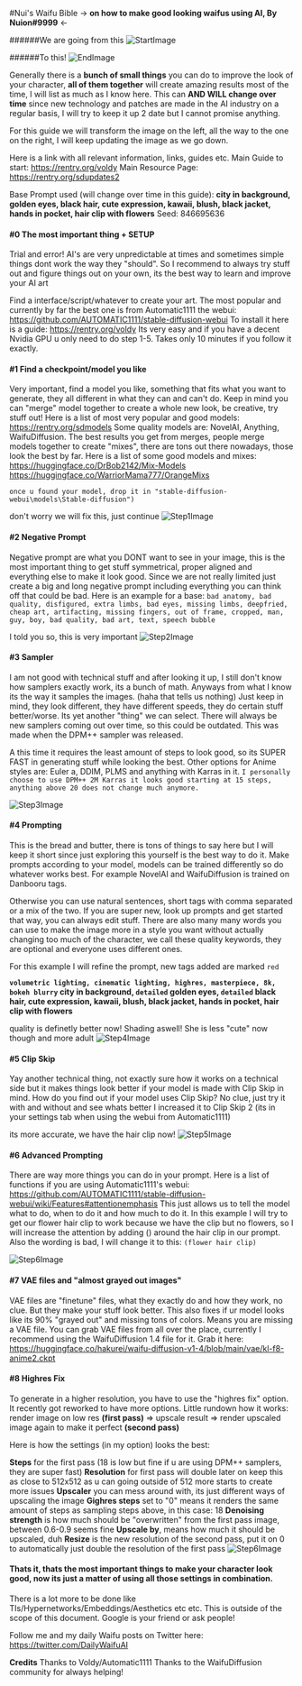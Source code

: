 #Nui's Waifu Bible
-> **on how to make good looking waifus using AI, By Nuion#9999** <-

######We are going from this
![StartImage](https://i.imgur.com/iQFNjiU.png)

######To this!
![EndImage](https://i.imgur.com/YiNB1zb.png)

Generally there is a **bunch of small things** you can do to improve the look of your character, **all of them together** will create amazing results most of the time, I will list as much as I know here. This can **AND WILL change over time** since new technology and patches are made in the AI industry on a regular basis, I will try to keep it up 2 date but I cannot promise anything.

For this guide we will transform the image on the left, all the way to the one on the right, I will keep updating the image as we go down.

Here is a link with all relevant information, links, guides etc.
Main Guide to start: https://rentry.org/voldy
Main Resource Page: https://rentry.org/sdupdates2

Base Prompt used (will change over time in this guide):
**city in background, golden eyes, black hair, cute expression, kawaii, blush, black jacket, hands in pocket, hair clip with flowers**
Seed: 846695636

#### #0 The most important thing + SETUP
Trial and error! AI's are very unpredictable at times and sometimes simple things dont work the way they "should". So I recommend to always try stuff out and figure things out on your own, its the best way to learn and improve your AI art

Find a interface/script/whatever to create your art. The most popular and currently by far the best one is from Automatic1111 the webui: https://github.com/AUTOMATIC1111/stable-diffusion-webui
To install it here is a guide: https://rentry.org/voldy Its very easy and if you have a decent Nvidia GPU u only need to do step 1-5. Takes only 10 minutes if you follow it exactly.

#### #1 Find a checkpoint/model you like
Very important, find a model you like, something that fits what you want to generate, they all different in what they can and can't do.
Keep in mind you can "merge" model together to create a whole new look, be creative, try stuff out!	
Here is a list of most very popular and good models: https://rentry.org/sdmodels
Some quality models are: NovelAI, Anything, WaifuDiffusion. The best results you get from merges, people merge models together to create "mixes", there are tons out there nowadays, those look the best by far.
Here is a list of some good models and mixes: 
https://huggingface.co/DrBob2142/Mix-Models 
https://huggingface.co/WarriorMama777/OrangeMixs

```once u found your model, drop it in "stable-diffusion-webui\models\Stable-diffusion")```

don't worry we will fix this, just continue	
![Step1Image](https://i.imgur.com/EeAWBy2.png)

#### #2 Negative Prompt
Negative prompt are what you DONT want to see in your image, this is the most important thing to get stuff symmetrical, proper aligned and everything else to make it look good.
Since we are not really limited just create a big and long negative prompt including everything you can think off that could be bad.
Here is an example for a base: ``bad anatomy, bad quality, disfigured, extra limbs, bad eyes, missing limbs, deepfried, cheap art, artifacting, missing fingers, out of frame, cropped, man, guy, boy, bad quality, bad art, text, speech bubble``

I told you so, this is very important
![Step2Image](https://i.imgur.com/Q5uMJMO.png)

#### #3 Sampler
I am not good with technical stuff and after looking it up, I still don't know how samplers exactly work, its a bunch of math.
Anyways from what I know its the way it samples the images. (haha that tells us nothing) Just keep in mind, they look different, they have different speeds, they do certain stuff better/worse. Its yet another "thing" we can select.
There will always be new samplers coming out over time, so this could be outdated. This was made when the DPM++ sampler was released.

A this time it requires the least amount of steps to look good, so its SUPER FAST in generating stuff while looking the best. Other options for Anime styles are: Euler a, DDIM, PLMS and anything with Karras in it.
``I personally choose to use DPM++ 2M Karras it looks good starting at 15 steps, anything above 20 does not change much anymore.``

![Step3Image](https://i.imgur.com/q5YtCt6.png)


#### #4 Prompting
This is the bread and butter, there is tons of things to say here but I will keep it short since just exploring this yourself is the best way to do it.
Make prompts according to your model, models can be trained differently so do whatever works best. For example NovelAI and WaifuDiffusion is trained on Danbooru tags.

Otherwise you can use natural sentences, short tags with comma separated or a mix of the two.
If you are super new, look up prompts and get started that way, you can always edit stuff.
There are also many many words you can use to make the image more in a style you want without actually changing too much of the character, we call these quality keywords, they are optional and everyone uses different ones.

For this example I will refine the prompt, new tags added are marked ``red``

**``volumetric lighting, cinematic lighting, highres, masterpiece, 8k, bokeh blurry`` city in background, ``detailed`` golden eyes, ``detailed`` black hair, cute expression, kawaii, blush, black jacket, hands in pocket, hair clip with flowers**

quality is definetly better now! Shading aswell! She is less "cute" now though and more adult
![Step4Image](https://i.imgur.com/a4dVyjx.png)

#### #5 Clip Skip													
Yay another technical thing, not exactly sure how it works on a technical side but it makes things look better if your model is made with Clip Skip in mind.
How do you find out if your model uses Clip Skip? No clue, just try it with and without and see whats better
I increased it to Clip Skip 2 (its in your settings tab when using the webui from Automatic1111)

its more accurate, we have the hair clip now!
![Step5Image](https://i.imgur.com/Uygjg2f.png)

#### #6 Advanced Prompting														
There are way more things you can do in your prompt. Here is a list of functions if you are using Automatic1111's webui: https://github.com/AUTOMATIC1111/stable-diffusion-webui/wiki/Features#attentionemphasis
This just allows us to tell the model what to do, when to do it and how much to do it.
In this example I will try to get our flower hair clip to work because we have the clip but no flowers, so I will increase the attention by adding () around the hair clip in our prompt. Also the wording is bad, I will change it to this: ``(flower hair clip)``

![Step6Image](https://i.imgur.com/PYxwDeb.png)

#### #7 VAE files and "almost grayed out images"													
VAE files are "finetune" files, what they exactly do and how they work, no clue. But they make your stuff look better.
This also fixes if ur model looks like its 90% "grayed out" and missing tons of colors. Means you are missing a VAE file.
You can grab VAE files from all over the place, currently I recommend using the WaifuDiffusion 1.4 file for it. Grab it here: https://huggingface.co/hakurei/waifu-diffusion-v1-4/blob/main/vae/kl-f8-anime2.ckpt

#### #8 Highres Fix										
To generate in a higher resolution, you have to use the "highres fix" option. It recently got reworked to have more options.
Little rundown how it works: render image on low res **(first pass)** => upscale result => render upscaled image again to make it perfect **(second pass)**

Here is how the settings (in my option) looks the best:

**Steps** for the first pass (18 is low but fine if u are using DPM++ samplers, they are super fast)
**Resolution** for first pass will double later on keep this as close to 512x512 as u can going outside of 512 more starts to create more issues
**Upscaler** you can mess around with, its just different ways of upscaling the image
**Gighres steps** set to "0" means it renders the same amount of steps as sampling steps above, in this case: 18
**Denoising strength** is how much should be "overwritten" from the first pass image, between 0.6-0.9 seems fine
**Upscale by**, means how much it should be upscaled, duh
**Resize** is the new resolution of the second pass, put it on 0 to automatically just double the resolution of the first pass
![Step6Image](https://i.imgur.com/8Somz9k.png)

#### Thats it, thats the most important things to make your character look good, now its just a matter of using all those settings in combination.
There is a lot more to be done like TIs/Hypernetworks/Embeddings/Aesthetics etc etc. This is outside of the scope of this document. Google is your friend or ask people!

Follow me and my daily Waifu posts on Twitter here: https://twitter.com/DailyWaifuAI


**Credits**
Thanks to Voldy/Automatic1111
Thanks to the WaifuDiffusion community for always helping!
